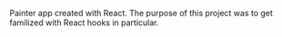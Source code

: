 Painter app created with React.
The purpose of this project was to get familized with React hooks in particular. 


